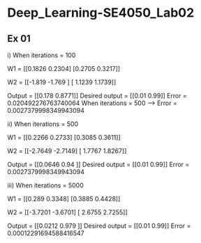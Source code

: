 # Deep_Learning-SE4050_Lab02
## Ex 01
i) When iterations = 100

  W1 = [[0.1826 0.2304]
   [0.2705 0.3217]] 
  
   W2 = [[-1.819  -1.769 ]
   [ 1.1239  1.1739]] 
  
   Output = [[0.178  0.8771]] 
   Desired output = [[0.01 0.99]] 
   Error = 0.020492276763740064
     When iterations = 500 --> Error = 0.0027379998349943094

ii) When iterations = 500

  W1 = [[0.2266 0.2733]
   [0.3085 0.3611]] 
  
   W2 = [[-2.7649 -2.7149]
   [ 1.7767  1.8267]] 
  
   Output = [[0.0646 0.94  ]] 
   Desired output = [[0.01 0.99]] 
   Error = 0.0027379998349943094

iii) When iterations = 5000

  W1 = [[0.289  0.3348]
   [0.3885 0.4428]] 
  
   W2 = [[-3.7201 -3.6701]
   [ 2.6755  2.7255]] 
  
   Output = [[0.0212 0.979 ]] 
   Desired output = [[0.01 0.99]] 
   Error = 0.00012291694588416547
